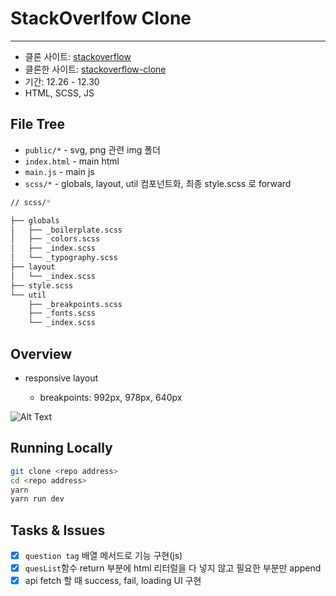 # StackOverlfow Clone

---

- 클론 사이트: [stackoverflow](https://stackoverflow.com/)
- 클론한 사이트: [stackoverflow-clone](https://stackoverflow-clone-phi.vercel.app/)
- 기간: 12.26 - 12.30
- HTML, SCSS, JS

## File Tree

- `public/*` - svg, png 관련 img 폴더
- `index.html` - main html
- `main.js` - main js
- `scss/*` - globals, layout, util 컴포넌트화, 최종 style.scss 로 forward

```bash
// scss/*

├── globals
│   ├── _boilerplate.scss
│   ├── _colors.scss
│   ├── _index.scss
│   └── _typography.scss
├── layout
│   └── _index.scss
├── style.scss
└── util
    ├── _breakpoints.scss
    ├── _fonts.scss
    └── _index.scss
```

## Overview

- responsive layout

  - breakpoints: 992px, 978px, 640px

![Alt Text](/public/stackoverflow-clone.gif)

## Running Locally

```bash
git clone <repo address>
cd <repo address>
yarn
yarn run dev
```

## Tasks & Issues

- [x] `question tag` 배열 메서드로 기능 구현(js)
- [x] `quesList`함수 return 부분에 html 리터럴을 다 넣지 않고 필요한 부분만 append
- [x] api fetch 할 때 success, fail, loading UI 구현
